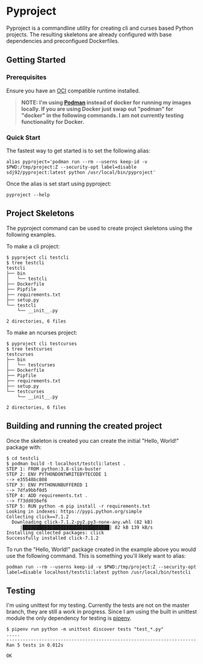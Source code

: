 # Pyproject

Pyproject is a commandline utility for creating cli and curses based Python
projects. The resulting skeletons are already configured with base dependencies
and preconfigued Dockerfiles.

## Getting Started

### Prerequisites

Ensure you have an [OCI](https://opencontainers.org/) compatible runtime installed.

> **NOTE: I'm using [Podman](https://podman.io) instead of docker for running my images locally. If you are using Docker just swap out "podman" for "docker" in the following commands. I am not currently testing functionality for Docker.**

### Quick Start

The fastest way to get started is to set the following alias:

```shell
alias pyproject='podman run --rm --userns keep-id -v $PWD:/tmp/project:Z --security-opt label=disable sdj92/pyproject:latest python /usr/local/bin/pyproject'
```

Once the alias is set start using pyproject:

```shell
pyproject --help
```

## Project Skeletons

The pyproject command can be used to create project skeletons using the following
examples.

To make a cli project:

```shell
$ pyproject cli testcli
$ tree testcli
testcli
├── bin
│   └── testcli
├── Dockerfile
├── Pipfile
├── requirements.txt
├── setup.py
└── testcli
    └── __init__.py

2 directories, 6 files
```

To make an ncurses project:

```shell
$ pyproject cli testcurses
$ tree testcurses
testcurses
├── bin
│   └── testcurses
├── Dockerfile
├── Pipfile
├── requirements.txt
├── setup.py
└── testcurses
    └── __init__.py

2 directories, 6 files
```

## Building and running the created project

Once the skeleton is created you can create the initial "Hello, World!" package
with:

```shell
$ cd testcli
$ podman build -t localhost/testcli:latest .
STEP 1: FROM python:3.8-slim-buster
STEP 2: ENV PYTHONDONTWRITEBYTECODE 1
--> e35548bc808
STEP 3: ENV PYTHONUNBUFFERED 1
--> 7dfa9bbf0d5
STEP 4: ADD requirements.txt .
--> f73dd038ef6
STEP 5: RUN python -m pip install -r requirements.txt
Looking in indexes: https://pypi.python.org/simple
Collecting click==7.1.2
  Downloading click-7.1.2-py2.py3-none-any.whl (82 kB)
     |████████████████████████████████| 82 kB 139 kB/s
Installing collected packages: click
Successfully installed click-7.1.2
```

To run the "Hello, World!" package created in the example above you would use the following command. This is something you'll likely want to alias:
```shell
podman run --rm --userns keep-id -v $PWD:/tmp/project:Z --security-opt label=disable localhost/testcli:latest python /usr/local/bin/testcli
```

## Testing

I'm using unittest for my testing. Currently the tests are not on the master
branch, they are still a work in progress. Since I am using the built in
unittest module the only dependency for testing is [pipenv](https://pipenv.pypa.io/en/latest/).

```shell
$ pipenv run python -m unittest discover tests "test_*.py"
.....
----------------------------------------------------------------------
Ran 5 tests in 0.012s

OK
```
